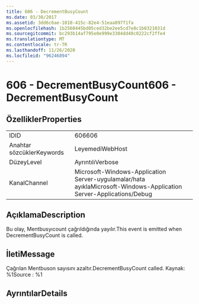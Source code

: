 ```yaml
---
title: 606 - DecrementBusyCount
ms.date: 03/30/2017
ms.assetid: 3dd6c6ae-1010-415c-82e4-51eaa897f1fa
ms.openlocfilehash: 1b2560445bd05ced32be2ee5cd7e8c1b0321031d
ms.sourcegitcommit: bc293b14af795e0e999e3304dd40c0222cf2ffe4
ms.translationtype: MT
ms.contentlocale: tr-TR
ms.lasthandoff: 11/26/2020
ms.locfileid: "96246894"
---
```

# <a name="606---decrementbusycount"></a><span data-ttu-id="5ed09-102">606 - DecrementBusyCount</span><span class="sxs-lookup"><span data-stu-id="5ed09-102">606 - DecrementBusyCount</span></span>

## <a name="properties"></a><span data-ttu-id="5ed09-103">Özellikler</span><span class="sxs-lookup"><span data-stu-id="5ed09-103">Properties</span></span>  
  
|||  
|-|-|  
|<span data-ttu-id="5ed09-104">ID</span><span class="sxs-lookup"><span data-stu-id="5ed09-104">ID</span></span>|<span data-ttu-id="5ed09-105">606</span><span class="sxs-lookup"><span data-stu-id="5ed09-105">606</span></span>|  
|<span data-ttu-id="5ed09-106">Anahtar sözcükler</span><span class="sxs-lookup"><span data-stu-id="5ed09-106">Keywords</span></span>|<span data-ttu-id="5ed09-107">Leyemedi</span><span class="sxs-lookup"><span data-stu-id="5ed09-107">WebHost</span></span>|  
|<span data-ttu-id="5ed09-108">Düzey</span><span class="sxs-lookup"><span data-stu-id="5ed09-108">Level</span></span>|<span data-ttu-id="5ed09-109">Ayrıntılı</span><span class="sxs-lookup"><span data-stu-id="5ed09-109">Verbose</span></span>|  
|<span data-ttu-id="5ed09-110">Kanal</span><span class="sxs-lookup"><span data-stu-id="5ed09-110">Channel</span></span>|<span data-ttu-id="5ed09-111">Microsoft-Windows-Application Server-uygulamalar/hata ayıkla</span><span class="sxs-lookup"><span data-stu-id="5ed09-111">Microsoft-Windows-Application Server-Applications/Debug</span></span>|  
  
## <a name="description"></a><span data-ttu-id="5ed09-112">Açıklama</span><span class="sxs-lookup"><span data-stu-id="5ed09-112">Description</span></span>  

 <span data-ttu-id="5ed09-113">Bu olay, Mentbusyıcount çağrıldığında yayılır.</span><span class="sxs-lookup"><span data-stu-id="5ed09-113">This event is emitted when DecrementBusyCount is called.</span></span>  
  
## <a name="message"></a><span data-ttu-id="5ed09-114">İleti</span><span class="sxs-lookup"><span data-stu-id="5ed09-114">Message</span></span>  

 <span data-ttu-id="5ed09-115">Çağrılan Mentbuson sayısını azaltır.</span><span class="sxs-lookup"><span data-stu-id="5ed09-115">DecrementBusyCount called.</span></span> <span data-ttu-id="5ed09-116">Kaynak: %1</span><span class="sxs-lookup"><span data-stu-id="5ed09-116">Source : %1</span></span>  
  
## <a name="details"></a><span data-ttu-id="5ed09-117">Ayrıntılar</span><span class="sxs-lookup"><span data-stu-id="5ed09-117">Details</span></span>
